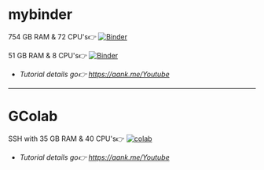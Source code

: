 # mybinder
754 GB RAM & 72 CPU's👉 [![Binder](https://mybinder.org/badge_logo.svg)](https://mybinder.org/v2/git/https%3A%2F%2Fgithub.com%2Faanksatriani%2Fmybinder.git/main)

51 GB RAM & 8 CPU's👉 [![Binder](https://mybinder.org/badge_logo.svg)](https://mybinder.org/v2/git/https%3A%2F%2Fgithub.com%2Faanksatriani%2Fmybinder.git/main)

* _Tutorial details go👉 https://aank.me/Youtube_

----------------------
# GColab
SSH with 35 GB RAM & 40 CPU's👉 [![colab](https://colab.research.google.com/assets/colab-badge.svg)](https://colab.research.google.com/github/a2nk/notebooks/blob/main/SSH_with_40CPU.ipynb)

* _Tutorial details go👉 https://aank.me/Youtube_
